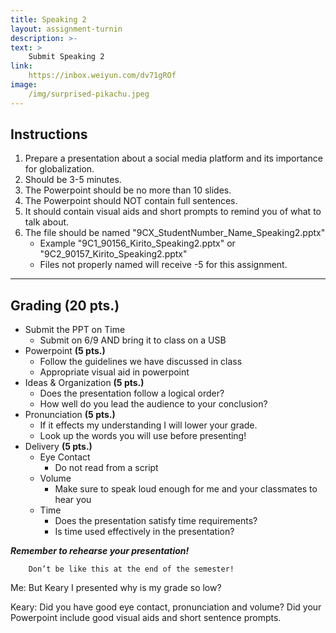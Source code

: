 ```yaml
---
title: Speaking 2
layout: assignment-turnin
description: >-
text: >
    Submit Speaking 2
link: 
    https://inbox.weiyun.com/dv71gROf
image: 
    /img/surprised-pikachu.jpeg
---
```

## Instructions
1. Prepare a presentation about a social media platform and its importance for globalization.
2. Should be 3-5 minutes.
3. The Powerpoint should be no more than 10 slides.
4. The Powerpoint should NOT contain full sentences. 
5. It should contain visual aids and short prompts to remind you of what to talk about.
6. The file should be named "9CX_StudentNumber_Name_Speaking2.pptx"
    - Example "9C1_90156_Kirito_Speaking2.pptx" or "9C2_90157_Kirito_Speaking2.pptx"
    - Files not properly named will receive -5 for this assignment.
---
## Grading (20 pts.)
- Submit the PPT on Time
    - Submit on 6/9 AND bring it to class on a USB
- Powerpoint **(5 pts.)**
    - Follow the guidelines we have discussed in class
    - Appropriate visual aid in powerpoint
- Ideas & Organization **(5 pts.)**
    - Does the presentation follow a logical order?
    - How well do you lead the audience to your conclusion?
- Pronunciation **(5 pts.)**
    - If it effects my understanding I will lower your grade.
    - Look up the words you will use before presenting! 
- Delivery **(5 pts.)**
    - Eye Contact
        - Do not read from a script
    - Volume
        - Make sure to speak loud enough for me and your classmates to hear you
    - Time
        - Does the presentation satisfy time requirements?
        - Is time used effectively in the presentation? 

***Remember to rehearse your presentation!***

        Don’t be like this at the end of the semester!

Me: But Keary I presented why is my grade so low?

Keary: Did you have good eye contact, pronunciation and volume? Did your Powerpoint include good visual aids and short sentence prompts.